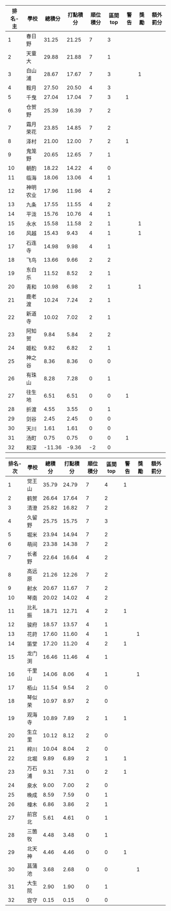 排名-主|學校|總積分|打點積分|順位積分|區間top|警告|獎勵|額外罰分
-|-|-|-|-|-|-|-|-
1|春日野|31.25 |21.25 |7|3|||
2|天童大|29.88 |21.88 |7|1|||
3|白山浦|28.67 |17.67 |7|3||1|
4|鞍月|27.50 |20.50 |4|3|||
5|千曳|27.04 |17.04 |7|3|1||
6|仓贺野|25.39 |16.39 |7|2|||
7|霜月荣花|23.85 |14.85 |7|2|||
8|泽村|21.00 |12.00 |7|2|1||
9|鬼笼野|20.65 |12.65 |7|1|||
10|朝酌|18.22 |14.22 |4|0|||
11|临海|18.06 |13.06 |4|1|||
12|神明农业|17.96 |11.96 |4|2|||
13|九条|17.55 |11.55 |4|2|||
14|平泷|15.76 |10.76 |4|1|||
15|永水|15.58 |11.58 |2|1||1|
16|风越|15.43 |9.43 |4|1||1|
17|石连寺|14.98 |9.98 |4|1|||
18|飞鸟|13.66 |9.66 |2|2|||
19|东白乐|11.52 |8.52 |2|1|||
20|青和|10.98 |6.98 |2|1||1|
21|鹿老渡|10.24 |7.24 |2|1|||
22|新道寺|10.02 |7.02 |2|1|||
23|阿知贺|9.84 |5.84 |2|2|||
24|姬松|9.82 |6.82 |2|1|||
25|神之谷|8.36 |8.36 |0|0|||
26|有珠山|8.28 |7.28 |0|1|||
27|往生地|6.51 |6.51 |0|0|1||
28|折渡|4.55 |3.55 |0|1|||
29|剑谷|2.45 |2.45 |0|0|||
30|天川|1.61 |1.61 |0|0|||
31|汤町|0.75 |0.75 |0|0|1||
32|和深|-11.36 |-9.36 |-2|0|||

排名-次|學校|總積分|打點積分|順位積分|區間top|警告|獎勵|額外罰分
-|-|-|-|-|-|-|-|-
1|觉王山|35.79 |24.79 |7|4|1||
2|鹤贺|26.64 |17.64 |7|2|||
3|清澄|25.82 |16.82 |7|2|||
4|久留野|25.75 |15.75 |7|3|||
5|堀米|23.94 |14.94 |7|2|||
6|萌间|23.38 |14.38 |7|2|||
7|长者野|22.64 |16.64 |4|2|||
8|高远原|21.26 |12.26 |7|2|||
9|射水|20.67 |11.67 |7|2|||
10|琴南|20.02 |14.02 |4|2|||
11|比礼振|18.71 |12.71 |4|2|1||
12|骏府|18.57 |13.57 |4|1|||
13|花莳|17.60 |11.60 |4|1||1|
14|笛堂|17.20 |11.20 |4|2|1||
15|龙门渕|16.46 |11.46 |4|1|||
16|千里山|14.06 |8.06 |4|1||1|
17|栢山|11.54 |9.54 |2|0|||
18|琴似荣|10.97 |8.97 |2|0|||
19|观海寺|10.89 |7.89 |2|1|1||
20|生立里|10.12 |8.12 |2|0|||
21|梓川|10.04 |8.04 |2|0|||
22|北堀|9.89 |6.89 |2|1|1||
23|万石浦|9.31 |7.31 |0|2|1||
24|泉水|9.00 |7.00 |2|0|||
25|晚成|8.59 |7.59 |0|1|||
26|橦木|6.86 |3.86 |2|1|||
27|前宫北|5.61 |4.61 |0|1|||
28|三箇牧|4.48 |3.48 |0|1|||
29|北天神|4.46 |4.46 |0|0|1||
30|菖蒲池|3.68 |2.68 |0|0||1|
31|大生院|2.90 |1.90 |0|1|||
32|宫守|0.15 |0.15 |0|0|||
